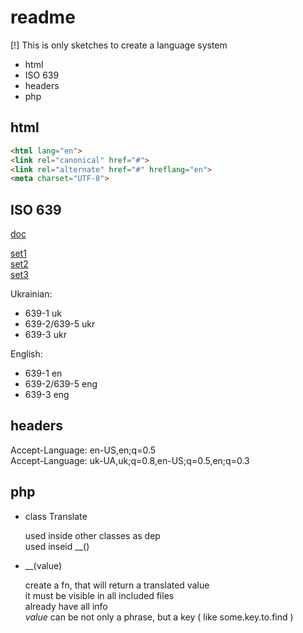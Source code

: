 # readme

[!] This is only sketches to create a language system  

- html
- ISO 639
- headers
- php

## html

```html
<html lang="en">
<link rel="canonical" href="#">
<link rel="alternate" href="#" hreflang="en">
<meta charset="UTF-8">
```

## ISO 639

[doc](https://standards.iso.org/iso/639/ed-2/en/Access%20to%20the%20databases%20of%20the%20ISO%20639%20Language%20Code.pdf)  

[set1](https://www.loc.gov/standards/iso639-2/)  
[set2](http://www.loc.gov/standards/iso639-2/)  
[set3](https://iso639-3.sil.org/code_tables/639/data)  

Ukrainian:

- 639-1         uk  
- 639-2/639-5   ukr  
- 639-3         ukr  

English:

- 639-1         en  
- 639-2/639-5   eng  
- 639-3         eng  

## headers

Accept-Language: en-US,en;q=0.5  
Accept-Language: uk-UA,uk;q=0.8,en-US;q=0.5,en;q=0.3  

## php

- class Translate

  used inside other classes as dep  
  used inseid __()  

- __(value)

  create a fn, that will return a translated value  
  it must be visible in all included files  
  already have all info  
  *value* can be not only a phrase, but a key ( like some.key.to.find )  
